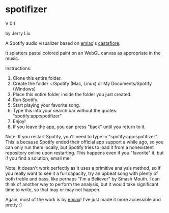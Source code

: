 spotifizer
===============

V 0.1

by Jerry Liu

A Spotify audio visualizer based on [emiax](https://github.com/emiax)'s [castafiore](https://github.com/emiax/castafiore).

It splatters pastel colored paint on an WebGL canvas as appropriate in the music.

Instructions:

1. Clone this entire folder.
2. Create the folder ~/Spotify (Mac, Linux) or My Documents/Spotify (Windows)
3. Place this entire folder inside the folder you just created.
4. Run Spotify.
5. Start playing your favorite song.
6. Type this into your search bar without the quotes: "spotify:app:spotifizer"
7. Enjoy!
8. If you leave the app, you can press "back" until you return to it.

Note: If you restart Spotify, you'll need to type in "spotify:app:spotifizer". This is because Spotify ended their official app support a while ago, so you can only run them locally, but Spotify tries to load it from a nonexistent repository online upon restarting. This happens even if you "favorite" it, but if you find a solution, email me!

Note: It doesn't work perfectly as it uses a primitive analysis method, so if you really want to see it a full capacity, try an upbeat song with plenty of both treble and bass, like perhaps "I'm a Believer" by Smash Mouth. I can think of another way to perform the analysis, but it would take significant time to write, so that may or may not happen.

Again, most of the work is by [emiax](https://github.com/emiax)! I've just made it more accessible and pretty :)
